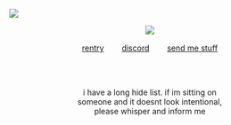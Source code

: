 ![](https://komarev.com/ghpvc/?username=deviqnt&color=BE7834&label=roses)
<p align="center">
<img src="https://file.garden/ZtttMuQF4zKolxd7/argenthill2"/>
</p>
<p align="center"
  
[rentry](https://rentry.co/xiaother)  　　[discord](https://discordid.netlify.app/?id=601029140149174272)  　　[send me stuff](https://deviqntask.straw.page/)

</p>
<br>
<br>
<p align="center">
i have a long hide list. if im sitting on
  <br>
  someone and it doesnt look intentional,
  <br>
 please whisper and inform me
</p>
